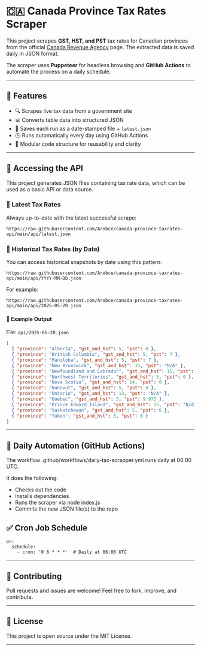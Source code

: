 # 🇨🇦 Canada Province Tax Rates Scraper

This project scrapes **GST, HST, and PST** tax rates for Canadian provinces from the official [Canada Revenue Agency](https://www.canada.ca/en/revenue-agency/services/tax/businesses/topics/gst-hst-businesses/charge-collect-which-rate/calculator.html#rt) page. The extracted data is saved daily in JSON format.

The scraper uses **Puppeteer** for headless browsing and **GitHub Actions** to automate the process on a daily schedule.

---

## 🚀 Features

- 🔍 Scrapes live tax data from a government site
- 📊 Converts table data into structured JSON
- 📅 Saves each run as a date-stamped file + `latest.json`
- 🕒 Runs automatically every day using GitHub Actions
- 🧱 Modular code structure for reusability and clarity

---

## 📡 Accessing the API

This project generates JSON files containing tax rate data, which can be used as a basic API or data source.

### 🔹 Latest Tax Rates

Always up-to-date with the latest successful scrape:

`https://raw.githubusercontent.com/Arobce/canada-province-taxrates-api/main/api/latest.json`

### 🔹 Historical Tax Rates (by Date)

You can access historical snapshots by date using this pattern:

`https://raw.githubusercontent.com/Arobce/canada-province-taxrates-api/main/api/YYYY-MM-DD.json`

For example:

`https://raw.githubusercontent.com/Arobce/canada-province-taxrates-api/main/api/2025-05-20.json`


#### 📁 Example Output

File: `api/2025-05-20.json`

```json
[
  { "province": "Alberta", "gst_and_hst": 5, "pst": 0 },
  { "province": "British Columbia", "gst_and_hst": 5, "pst": 7 },
  { "province": "Manitoba", "gst_and_hst": 5, "pst": 7 },
  { "province": "New Brunswick", "gst_and_hst": 15, "pst": "N/A" },
  { "province": "Newfoundland and Labrador", "gst_and_hst": 15, "pst": "N/A" },
  { "province": "Northwest Territories", "gst_and_hst": 5, "pst": 0 },
  { "province": "Nova Scotia", "gst_and_hst": 14, "pst": 0 },
  { "province": "Nunavut", "gst_and_hst": 5, "pst": 0 },
  { "province": "Ontario", "gst_and_hst": 13, "pst": "N/A" },
  { "province": "Quebec", "gst_and_hst": 5, "pst": 9.975 },
  { "province": "Prince Edward Island", "gst_and_hst": 15, "pst": "N/A" },
  { "province": "Saskatchewan", "gst_and_hst": 5, "pst": 6 },
  { "province": "Yukon", "gst_and_hst": 5, "pst": 0 }
]
```

---

## 🤖 Daily Automation (GitHub Actions)
The workflow .github/workflows/daily-tax-scrapper.yml runs daily at 06:00 UTC.

It does the following:

- Checks out the code
- Installs dependencies
- Runs the scraper via node index.js
- Commits the new JSON file(s) to the repo

## ✅ Cron Job Schedule

```
on:
  schedule:
    - cron: '0 6 * * *'  # Daily at 06:00 UTC
```

---

## 🙌 Contributing

Pull requests and issues are welcome! Feel free to fork, improve, and contribute.

---

## 📜 License

This project is open source under the MIT License.

---
